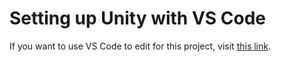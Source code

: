 # Setting up Unity with VS Code
If you want to use VS Code to edit for this project, visit [this link](https://code.visualstudio.com/docs/other/unity).